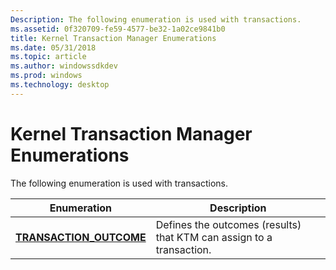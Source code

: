 ```yaml
---
Description: The following enumeration is used with transactions.
ms.assetid: 0f320709-fe59-4577-be32-1a02ce9841b0
title: Kernel Transaction Manager Enumerations
ms.date: 05/31/2018
ms.topic: article
ms.author: windowssdkdev
ms.prod: windows
ms.technology: desktop
---
```


# Kernel Transaction Manager Enumerations

The following enumeration is used with transactions.



| Enumeration                                         | Description                                                          |
|-----------------------------------------------------|----------------------------------------------------------------------|
| [**TRANSACTION\_OUTCOME**](/windows/win32/Winnt/ne-winnt-_transaction_outcome?branch=master) | Defines the outcomes (results) that KTM can assign to a transaction. |



 

 

 



